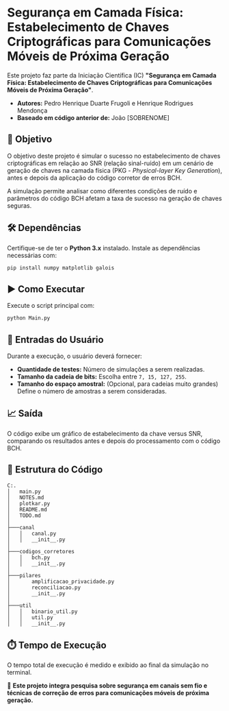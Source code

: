 # Segurança em Camada Física: Estabelecimento de Chaves Criptográficas para Comunicações Móveis de Próxima Geração

Este projeto faz parte da Iniciação Científica (IC) **"Segurança em Camada Física: Estabelecimento de Chaves Criptográficas para Comunicações Móveis de Próxima Geração"**.

- **Autores:** Pedro Henrique Duarte Frugoli e Henrique Rodrigues Mendonça
- **Baseado em código anterior de:** João [SOBRENOME]

## 🎯 Objetivo

O objetivo deste projeto é simular o sucesso no estabelecimento de chaves criptográficas em relação ao SNR (relação sinal-ruído) em um cenário de geração de chaves na camada física (PKG - *Physical-layer Key Generation*), antes e depois da aplicação do código corretor de erros BCH.

A simulação permite analisar como diferentes condições de ruído e parâmetros do código BCH afetam a taxa de sucesso na geração de chaves seguras.

## 🛠️ Dependências

Certifique-se de ter o **Python 3.x** instalado. Instale as dependências necessárias com:

```sh
pip install numpy matplotlib galois
```

## ▶️ Como Executar

Execute o script principal com:

```sh
python Main.py
```

## 📝 Entradas do Usuário

Durante a execução, o usuário deverá fornecer:

- **Quantidade de testes:** Número de simulações a serem realizadas.
- **Tamanho da cadeia de bits:** Escolha entre `7, 15, 127, 255`.
- **Tamanho do espaço amostral:** (Opcional, para cadeias muito grandes) Define o número de amostras a serem consideradas.

## 📈 Saída

O código exibe um gráfico de estabelecimento da chave versus SNR, comparando os resultados antes e depois do processamento com o código BCH.

## 🧩 Estrutura do Código

```
C:.
│   main.py
│   NOTES.md
│   plotkar.py
│   README.md
│   TODO.md
│
├───canal
│   │   canal.py
│   │   __init__.py
│
├───codigos_corretores
│   │   bch.py
│   │   __init__.py
│
├───pilares
│       amplificacao_privacidade.py
│       reconciliacao.py
│       __init__.py
│
├───util
│   │   binario_util.py
│   │   util.py
│   │   __init__.py
```

## ⏱️ Tempo de Execução

O tempo total de execução é medido e exibido ao final da simulação no terminal.

🚀 **Este projeto integra pesquisa sobre segurança em canais sem fio e técnicas de correção de erros para comunicações móveis de próxima geração.**
